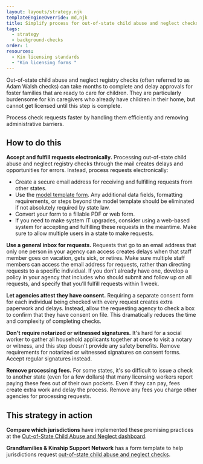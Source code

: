 ```yaml
---
layout: layouts/strategy.njk
templateEngineOverride: md,njk
title: Simplify process for out-of-state child abuse and neglect checks
tags:
  - strategy
  - background-checks
order: 1
resources:
  - Kin licensing standards
  - "Kin licensing forms "
---
```

Out-of-state child abuse and neglect registry checks (often referred to as Adam Walsh checks) can take months to complete and delay approvals for foster families that are ready to care for children. They are particularly burdensome for kin caregivers who already have children in their home, but cannot get licensed until this step is complete.

Process check requests faster by handling them efficiently and removing administrative barriers.

## How to do this

**Accept and fulfill requests electronically.** Processing out-of-state child abuse and neglect registry checks through the mail creates delays and opportunities for errors. Instead, process requests electronically:

* Create a secure email address for receiving and fulfilling requests from other states.  
* Use the [model template form](https://www.grandfamilies.org/Resources/Kin-Specific-Licensing-Standards-Sample-Forms). Any additional data fields, formatting requirements, or steps beyond the model template should be eliminated if not absolutely required by state law.  
* Convert your form to a fillable PDF or web form.  
* If you need to make system IT upgrades, consider using a web-based system for accepting and fulfilling these requests in the meantime. Make sure to allow multiple users in a state to make requests.

**Use a general inbox for requests.** Requests that go to an email address that only one person in your agency can access creates delays when that staff member goes on vacation, gets sick, or retires. Make sure multiple staff members can access the email address for requests, rather than directing requests to a specific individual. If you don’t already have one, develop a policy in your agency that includes who should submit and follow up on all requests, and specify that you’ll fulfill requests within 1 week. 

**Let agencies attest they have consent.** Requiring a separate consent form for each individual being checked with every request creates extra paperwork and delays. Instead, allow the requesting agency to check a box to confirm that they have consent on file. This dramatically reduces the time and complexity of completing checks.

**Don't require notarized or witnessed signatures.** It's hard for a social worker to gather all household applicants together at once to visit a notary or witness, and this step doesn't provide any safety benefits. Remove requirements for notarized or witnessed signatures on consent forms. Accept regular signatures instead.

**Remove processing fees.** For some states, it's so difficult to issue a check to another state (even for a few dollars) that many licensing workers report paying these fees out of their own pockets. Even if they can pay, fees create extra work and delay the process. Remove any fees you charge other agencies for processing requests.

## This strategy in action

**Compare which jurisdictions** have implemented these promising practices at the [Out-of-State Child Abuse and Neglect dashboard](https://childwelfareplaybook.com/compare/background-checks/).

**Grandfamilies & Kinship Support Network** has a form template to help jurisdictions request [out-of-state child abuse and neglect checks](https://www.grandfamilies.org/Resources/Kin-Specific-Licensing-Standards-Sample-Forms).[](https://www.google.com/url?q=https://docs.google.com/document/d/1V30W6Ft_uEUpVIQ062wPh12HrYHNod0b43T25wrp190/edit?tab%3Dt.0%23heading%3Dh.yd2gyy5b38kz&sa=D&source=docs&ust=1750798774259355&usg=AOvVaw2yTL2zyUIGHpRFEo_0wQvZ)
